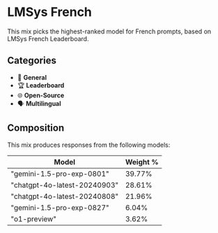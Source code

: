 # LMSys French

This mix picks the highest-ranked model for French prompts, based on LMSys French Leaderboard.

## Categories

- 💬 **General**
- 🏆 **Leaderboard**
- 🌐 **Open-Source**
- 🗣️ **Multilingual**

## Composition

This mix produces responses from the following models:

| Model | Weight % |
|-------|----------|
| "gemini-1.5-pro-exp-0801" | 39.77% |
| "chatgpt-4o-latest-20240903" | 28.61% |
| "chatgpt-4o-latest-20240808" | 21.96% |
| "gemini-1.5-pro-exp-0827" | 6.04% |
| "o1-preview" | 3.62% |
